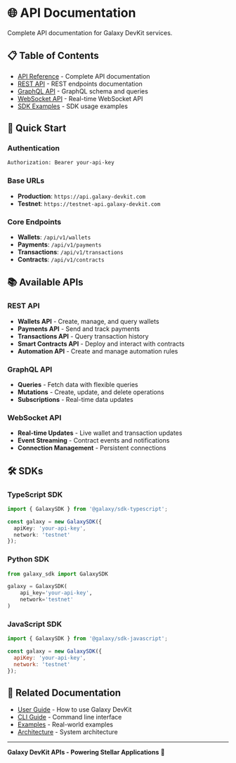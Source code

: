 # 🌐 API Documentation

Complete API documentation for Galaxy DevKit services.

## 📋 Table of Contents

- [API Reference](./api-reference.md) - Complete API documentation
- [REST API](./rest-api.md) - REST endpoints documentation
- [GraphQL API](./graphql-api.md) - GraphQL schema and queries
- [WebSocket API](./websocket-api.md) - Real-time WebSocket API
- [SDK Examples](./sdk-examples.md) - SDK usage examples

## 🚀 Quick Start

### Authentication
```bash
Authorization: Bearer your-api-key
```

### Base URLs
- **Production**: `https://api.galaxy-devkit.com`
- **Testnet**: `https://testnet-api.galaxy-devkit.com`

### Core Endpoints
- **Wallets**: `/api/v1/wallets`
- **Payments**: `/api/v1/payments`
- **Transactions**: `/api/v1/transactions`
- **Contracts**: `/api/v1/contracts`

## 📚 Available APIs

### REST API
- **Wallets API** - Create, manage, and query wallets
- **Payments API** - Send and track payments
- **Transactions API** - Query transaction history
- **Smart Contracts API** - Deploy and interact with contracts
- **Automation API** - Create and manage automation rules

### GraphQL API
- **Queries** - Fetch data with flexible queries
- **Mutations** - Create, update, and delete operations
- **Subscriptions** - Real-time data updates

### WebSocket API
- **Real-time Updates** - Live wallet and transaction updates
- **Event Streaming** - Contract events and notifications
- **Connection Management** - Persistent connections

## 🛠️ SDKs

### TypeScript SDK
```typescript
import { GalaxySDK } from '@galaxy/sdk-typescript';

const galaxy = new GalaxySDK({
  apiKey: 'your-api-key',
  network: 'testnet'
});
```

### Python SDK
```python
from galaxy_sdk import GalaxySDK

galaxy = GalaxySDK(
    api_key='your-api-key',
    network='testnet'
)
```

### JavaScript SDK
```javascript
import { GalaxySDK } from '@galaxy/sdk-javascript';

const galaxy = new GalaxySDK({
  apiKey: 'your-api-key',
  network: 'testnet'
});
```

## 🔗 Related Documentation

- [User Guide](../guides/user-guide.md) - How to use Galaxy DevKit
- [CLI Guide](../guides/cli-guide.md) - Command line interface
- [Examples](../examples/) - Real-world examples
- [Architecture](../architecture/) - System architecture

---

**Galaxy DevKit APIs - Powering Stellar Applications** 🌟
